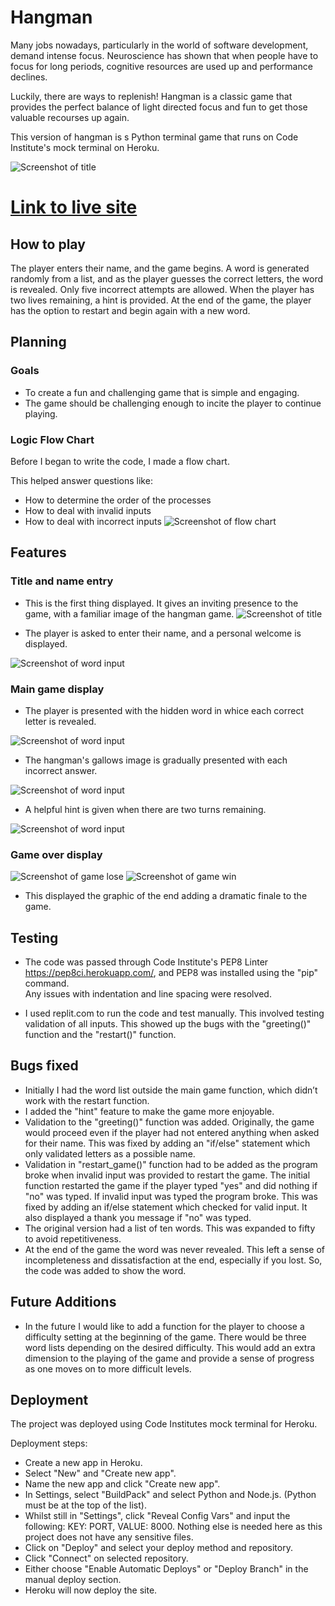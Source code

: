 # Hangman


Many jobs nowadays, particularly in the world of software development, demand intense focus. Neuroscience has shown that when people have to focus
for long periods, cognitive resources are used up and performance declines. 

Luckily, there are ways to replenish! 
Hangman is a classic game that provides the perfect balance of light directed focus and fun to get those valuable recourses up again. 

This version of hangman is s Python terminal game that runs on Code Institute's mock terminal on Heroku.



![Screenshot of title](assets/images/responsive.jpg)



# [Link to live site](https://hangman-agame-app.herokuapp.com)
## How to play


The player enters their name, and the game begins. A word is generated randomly from a list, and as the player
guesses the correct letters, the word is revealed. Only five incorrect attempts are allowed. When the player
has two lives remaining, a hint is provided. At the end of the game, the player has the option to restart
and begin again with a new word.



## Planning


### Goals


* To create a fun and challenging game that is simple and engaging.
* The game should be challenging enough to incite the player to continue playing.


### Logic Flow Chart


Before I began to write the code, I made a flow chart.


This helped answer questions like:


* How to determine the order of the processes
* How to deal with invalid inputs
* How to deal with incorrect inputs
![Screenshot of flow chart](assets/images/flow_chart.jpg)



## Features


### Title and name entry


* This is the first thing displayed. It gives an inviting presence to the game, with a familiar image of the hangman game.
![Screenshot of title](assets/images/title.jpg)


* The player is asked to enter their name, and a personal welcome is displayed.

![Screenshot of word input](assets/images/welcome.jpg)


### Main game display
* The player is presented with the hidden word in whice each correct letter is revealed.


![Screenshot of word input](assets/images/guess.jpg)


* The hangman's gallows image is gradually presented with each incorrect answer.


![Screenshot of word input](assets/images/incorrect_image.jpg)


* A helpful hint is given when there are two turns remaining.


![Screenshot of word input](assets/images/hint.jpg)


### Game over display
![Screenshot of game lose](assets/images/lose.jpg)
![Screenshot of game win](assets/images/win.jpg)
* This displayed the graphic of the end adding a dramatic finale to the game.


## Testing

* The code was passed through Code Institute's PEP8 Linter https://pep8ci.herokuapp.com/, and PEP8 was installed using the "pip" command.  
  Any issues with indentation and line spacing were resolved.

* I used replit.com to run the code and test manually. This involved testing validation of all inputs.
  This showed up the bugs with the "greeting()" function and the "restart()" function.
  
## Bugs fixed

* Initially I had the word list outside the main game function, which didn’t work with the restart function. 
* I added the "hint" feature to make the game more enjoyable.
* Validation to the "greeting()" function was added. Originally, the game would proceed even if the player had not entered anything when asked for their name.
  This was fixed by adding an "if/else" statement which only validated letters as a possible name.  
* Validation in "restart_game()" function had to be added as the program broke when invalid input was provided to restart the game.
  The initial function restarted the game if the player typed "yes" and did nothing if "no" was typed. If invalid input was typed the program broke.
  This was fixed by adding an if/else statement which checked for valid input. It also displayed a thank you message if "no" was typed.
* The original version had a list of ten words. This was expanded to fifty to avoid repetitiveness.
* At the end of the game the word was never revealed. This left a sense of incompleteness and dissatisfaction at the end, especially if you lost.
  So, the code was added to show the word.  

## Future Additions

* In the future I would like to add a function for the player to choose a difficulty setting at the beginning of the game. There would be three word lists depending on the desired 
  difficulty. This would add an extra dimension to the playing of the game and provide a sense of progress as one moves on to more difficult levels.


## Deployment


The project was deployed using Code Institutes mock terminal for Heroku.


Deployment steps:
* Create a new app in Heroku.
* Select "New" and "Create new app".
* Name the new app and click "Create new app".
* In Settings, select "BuildPack" and select Python and Node.js. (Python must be at the top of the list).
* Whilst still in "Settings", click "Reveal Config Vars" and input the following: KEY: PORT, VALUE: 8000. Nothing else is needed here as this project does not have any sensitive files.
* Click on "Deploy" and select your deploy method and repository.
* Click "Connect" on selected repository.
* Either choose "Enable Automatic Deploys" or "Deploy Branch" in the manual deploy section.
* Heroku will now deploy the site.





